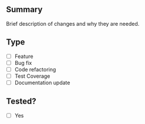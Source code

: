 ## Summary
Brief description of changes and why they are needed.

## Type
- [ ] Feature
- [ ] Bug fix
- [ ] Code refactoring
- [ ] Test Coverage
- [ ] Documentation update

## Tested?
- [ ] Yes
